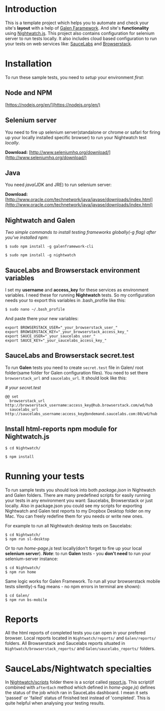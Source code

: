 # Introduction
This is a template project which helps you to automate and check your site's **layout** with a help of [Galen Faramework](http://galenframework.com/).
And site's **functionality** using [Nightwatch.js](http://nightwatchjs.org/).
This project also contains configuration for selenium server to run tests locally. It also includes cloud based configuration to run your tests on web services like: [SauceLabs](https://saucelabs.com/) and [Browserstack](http://browserstack.com/).


# Installation
To run these sample tests, you need to _setup_ your environment _first_:


## Node and NPM
[https://nodejs.org/en/](https://nodejs.org/en/)


## Selenium server
You need to fire up selenium server(standalone or chrome or safari for firing up your locally installed specific browser) to run your Nightwatch test _locally_.

**Download:** [http://www.seleniumhq.org/download/](http://www.seleniumhq.org/download/)


## Java
You need _java_(JDK and JRE) to run selenium server:

**Download:** [http://www.oracle.com/technetwork/java/javase/downloads/index.html](http://www.oracle.com/technetwork/java/javase/downloads/index.html)


## Nightwatch and Galen
_Two simple commands to install testing frameworks globally(-g flag) after you've installed npm:_

`$ sudo npm install -g galenframework-cli`

`$ sudo npm install -g nightwatch`


## SauceLabs and Browserstack environment variables
I set my **username** and **access_key** for these services as environment variables. I need these for running **Nightwatch** tests. So my configuration needs your to export this variables in .bash_profile like this:

`$ sudo nano ~/.bash_profile`

And paste there your new variables:

    export BROWSERSTACK_USER="_your_browserstack_user_"
    export BROWSERSTACK_KEY="_your_browserstack_access_key_"
    export SAUCE_USER="_your_saucelabs_user_"
    export SAUCE_KEY="_your_saucelabs_access_key_"


## SauceLabs and Browserstack secret.test
To run **Galen** tests you need to create `secret.test` file in Galen/ root folder(same folder for Galen configuration files).
You need to set there `browserstack_url` and `saucelabs_url`. It should look like this:


_# your secret.test_

    @@ set
      browserstack_url http://browserstack_username:access_key@hub.browserstack.com/wd/hub
      saucelabs_url http://saucelabs_username:access_key@ondemand.saucelabs.com:80/wd/hub

## Install html-reports npm module for Nightwatch.js

`$ cd Nightwatch/`

`$ npm install`


# Running your tests
To run sample tests you should look into both _package.json_ in Nightwatch and Galen folders. There are many predefined scripts for easily running your tests in any environment you want: Saucelabs, Browserstack or just locally. Also in package.json you could see my scripts for exporting Nightwatch and Galen test reports to my Dropbox Desktop folder on my Mac. You can freely redefine them for you needs or write new ones.

For example to run all Nightwatch desktop tests on Saucelabs:

    $ cd Nightwatch/
    $ npm run sl-desktop

Or to run _home-page.js_ test locally(don't forget to fire up your local **selenium server**). _**Note**_: to run **Galen** tests - you **don't need** to run your selenium-server instance:

    $ cd Nightwatch/
    $ npm run home

Same logic works for Galen Framework. To run all your browserstack mobile tests silently(-s flag means - no npm errors in terminal are shown):

    $ cd Galen/
    $ npm run bs-mobile


# Reports
All the html reports of completed tests you can open in your prefered browser. Local reports located in `Nightwatch/reports/` and `Galen/reports/` folders. All Browserstack and Saucelabs reports situated in `Nightwatch/browserstack_reports/` and `Galen/saucelabs_reports/` folders.


# SauceLabs/Nightwatch specialties
In [Nightwatch/scripts](https://github.com/PixelantQC/project-template/tree/master/Nightwatch/scripts) folder there is a script called [report.js](https://github.com/PixelantQC/project-template/blob/master/Nightwatch/scripts/report.js). This script(if combined with `afterEach` method which defined in _home-page.js_) defines the status of the job which ran in SauceLabs dashboard. I mean it sets 'passed' or 'failed' status of finished test instead of 'completed'. This is quite helpful when analysing your testing results.
